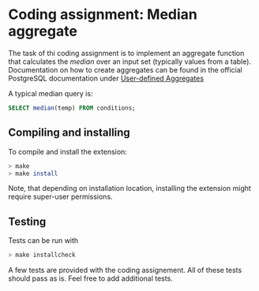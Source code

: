 # Coding assignment: Median aggregate

The task of thi coding assignment is to implement an aggregate
function that calculates the *median* over an input set (typically
values from a table). Documentation on how to create aggregates can be
found in the official PostgreSQL documentation under [User-defined
Aggregates](https://www.postgresql.org/docs/current/static/xaggr.html)


A typical median query is:

```sql
SELECT median(temp) FROM conditions;
```

## Compiling and installing

To compile and install the extension:

```bash
> make
> make install
```

Note, that depending on installation location, installing the
extension might require super-user permissions.

## Testing

Tests can be run with

```bash
> make installcheck
```

A few tests are provided with the coding assignement. All of these
tests should pass as is. Feel free to add additional tests.
